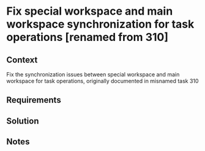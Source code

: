# Fix special workspace and main workspace synchronization for task operations [renamed from 310]

## Context

Fix the synchronization issues between special workspace and main workspace for task operations, originally documented in misnamed task 310

## Requirements

## Solution

## Notes
